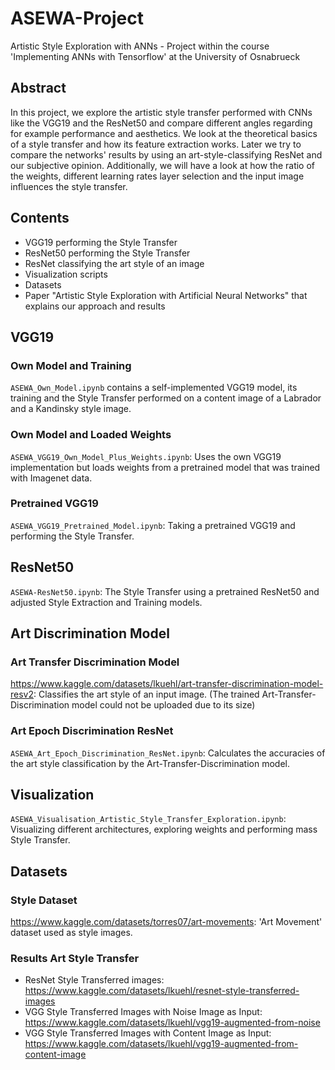 # ASEWA-Project
Artistic Style Exploration with ANNs - Project within the course 'Implementing ANNs with Tensorflow' at the University of Osnabrueck

## Abstract
In this project, we explore the artistic style transfer performed with CNNs like the VGG19 and the ResNet50 and compare different angles regarding for example performance and aesthetics. We look at the theoretical basics of a style transfer and how its feature extraction works. Later we try to compare the networks' results by using an art-style-classifying ResNet and our subjective opinion. Additionally, we will have a look at how the ratio of the weights, different learning rates layer selection and the input image influences the style transfer.

## Contents
- VGG19 performing the Style Transfer
- ResNet50 performing the Style Transfer
- ResNet classifying the art style of an image
- Visualization scripts
- Datasets
- Paper "Artistic Style Exploration with Artificial Neural Networks" that explains our approach and results

## VGG19
### Own Model and Training
`ASEWA_Own_Model.ipynb` contains a self-implemented VGG19 model, its training and the Style Transfer performed on a content image of a Labrador and a Kandinsky style image.

### Own Model and Loaded Weights
`ASEWA_VGG19_Own_Model_Plus_Weights.ipynb`: Uses the own VGG19 implementation but loads weights from a pretrained model that was trained with Imagenet data.

### Pretrained VGG19
`ASEWA_VGG19_Pretrained_Model.ipynb`: Taking a pretrained VGG19 and performing the Style Transfer.

## ResNet50
`ASEWA-ResNet50.ipynb`: The Style Transfer using a pretrained ResNet50 and adjusted Style Extraction and Training models.

## Art Discrimination Model
### Art Transfer Discrimination Model
https://www.kaggle.com/datasets/lkuehl/art-transfer-discrimination-model-resv2: Classifies the art style of an input image.
(The trained Art-Transfer-Discrimination model could not be uploaded due to its size)

### Art Epoch Discrimination ResNet
`ASEWA_Art_Epoch_Discrimination_ResNet.ipynb`: Calculates the accuracies of the art style classification by the Art-Transfer-Discrimination model.

## Visualization
`ASEWA_Visualisation_Artistic_Style_Transfer_Exploration.ipynb`: Visualizing different architectures, exploring weights and performing mass Style Transfer.

## Datasets
### Style Dataset
https://www.kaggle.com/datasets/torres07/art-movements: 'Art Movement' dataset used as style images.

### Results Art Style Transfer
- ResNet Style Transferred images: https://www.kaggle.com/datasets/lkuehl/resnet-style-transferred-images
- VGG Style Transferred Images with Noise Image as Input: https://www.kaggle.com/datasets/lkuehl/vgg19-augmented-from-noise
- VGG Style Transferred Images with Content Image as Input: https://www.kaggle.com/datasets/lkuehl/vgg19-augmented-from-content-image


